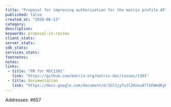 ```yaml
---
title: "Proposal for improving authorization for the matrix profile API"
published: false
created_at: "2018-06-13"
category:
description:
keywords: proposal-in-review
client_stats:
server_stats:
sdk_stats:
services_stats:
footnotes:
notes:
links:
 - title: "PR for MSC1301"
   link: "https://github.com/matrix-org/matrix-doc/issues/1301"
 - title: Documentation
   link: "https://docs.google.com/document/d/1G7JjyTuJlZHieuAflGFWmdKyNViGGLRTWON7AMl0wrM/edit#"
---
```

Addresses: #657
